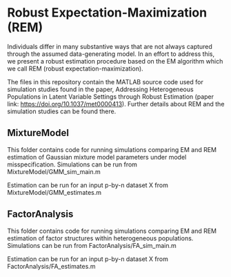 # Robust Expectation-Maximization (REM)

Individuals differ in many substantive ways that are not always captured through the assumed data-generating model. In an effort to address this, we present a robust estimation procedure based on the EM algorithm which we call REM (robust expectation-maximization).

The files in this repository contain the MATLAB source code used for simulation studies found in the paper, Addressing Heterogeneous Populations in Latent Variable Settings through Robust Estimation (paper link: https://doi.org/10.1037/met0000413). Further details about REM and the simulation studies can be found there. 


## MixtureModel
This folder contains code for running simulations
comparing EM and REM estimation of Gaussian mixture model parameters
under model misspecification. Simulations can be run from MixtureModel/GMM_sim_main.m 

Estimation can be run for an input  p-by-n dataset X from MixtureModel/GMM_estimates.m



## FactorAnalysis
This folder contains code for running simulations
comparing EM and REM estimation of factor structures
within heterogeneous populations. Simulations can be run from FactorAnalysis/FA_sim_main.m

Estimation can be run for an input  p-by-n dataset X from FactorAnalysis/FA_estimates.m








